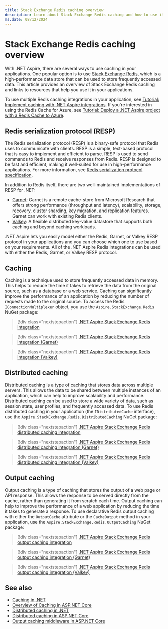 ```yaml
---
title: Stack Exchange Redis caching overview
description: Learn about Stack Exchange Redis caching and how to use it in your applications.
ms.date: 08/12/2024
---
```


# Stack Exchange Redis caching overview

With .NET Aspire, there are several ways to use caching in your applications. One popular option is to use [Stack Exchange Redis](https://stackexchange.github.io/StackExchange.Redis), which is a high-performance data store that can be used to store frequently accessed data. This article provides an overview of Stack Exchange Redis caching and links to resources that help you use it in your applications.

To use multiple Redis caching integrations in your application, see [Tutorial: Implement caching with .NET Aspire integrations](caching-integrations.md). If you're interested in using the Redis Cache for Azure, see [Tutorial: Deploy a .NET Aspire project with a Redis Cache to Azure](caching-integrations-deployment.md).

## Redis serialization protocol (RESP)

The Redis serialization protocol (RESP) is a binary-safe protocol that Redis uses to communicate with clients. RESP is a simple, text-based protocol that is easy to implement and efficient to parse. RESP is used to send commands to Redis and receive responses from Redis. RESP is designed to be fast and efficient, making it well-suited for use in high-performance applications. For more information, see [Redis serialization protocol specification](https://redis.io/docs/latest/develop/reference/protocol-spec/).

In addition to Redis itself, there are two well-maintained implementations of RESP for .NET:

- [Garnet](https://github.com/microsoft/Garnet): Garnet is a remote cache-store from Microsoft Research that offers strong performance (throughput and latency), scalability, storage, recovery, cluster sharding, key migration, and replication features. Garnet can work with existing Redis clients.
- [Valkey](https://github.com/valkey-io/valkey): A flexible distributed key-value datastore that supports both caching and beyond caching workloads.

.NET Aspire lets you easily model either the Redis, Garnet, or Valkey RESP protocol in your applications and you can choose which one to use based on your requirements. All of the .NET Aspire Redis integrations can be used with either the Redis, Garnet, or Valkey RESP protocol.

## Caching

Caching is a technique used to store frequently accessed data in memory. This helps to reduce the time it takes to retrieve the data from the original source, such as a database or a web service. Caching can significantly improve the performance of an application by reducing the number of requests made to the original source. To access the Redis `IConnectionMultiplexer` object, you use the `Aspire.StackExchange.Redis` NuGet package:

> [!div class="nextstepaction"]
> [.NET Aspire Stack Exchange Redis integration](stackexchange-redis-integration.md)

> [!div class="nextstepaction"]
> [.NET Aspire Stack Exchange Redis integration (Garnet)](stackexchange-redis-integration.md?pivots=garnet)

> [!div class="nextstepaction"]
> [.NET Aspire Stack Exchange Redis integration (Valkey)](stackexchange-redis-integration.md?pivots=valkey)

## Distributed caching

Distributed caching is a type of caching that stores data across multiple servers. This allows the data to be shared between multiple instances of an application, which can help to improve scalability and performance. Distributed caching can be used to store a wide variety of data, such as session state, user profiles, and frequently accessed data. To use Redis distributed caching in your application (the `IDistributedCache` interface), use the `Aspire.StackExchange.Redis.DistributedCaching` NuGet package:

> [!div class="nextstepaction"]
> [.NET Aspire Stack Exchange Redis distributed caching integration](stackexchange-redis-distributed-caching-integration.md)

> [!div class="nextstepaction"]
> [.NET Aspire Stack Exchange Redis distributed caching integration (Garnet)](stackexchange-redis-distributed-caching-integration.md?pivots=garnet)

> [!div class="nextstepaction"]
> [.NET Aspire Stack Exchange Redis distributed caching integration (Valkey)](stackexchange-redis-distributed-caching-integration.md?pivots=valkey)

## Output caching

Output caching is a type of caching that stores the output of a web page or API response. This allows the response to be served directly from the cache, rather than generating it from scratch each time. Output caching can help to improve the performance of a web application by reducing the time it takes to generate a response. To use declarative Redis output caching with either the `OutputCache` attribute or the `CacheOutput` method in your application, use the `Aspire.StackExchange.Redis.OutputCaching` NuGet package:

> [!div class="nextstepaction"]
> [.NET Aspire Stack Exchange Redis output caching integration](stackexchange-redis-output-caching-integration.md)

> [!div class="nextstepaction"]
> [.NET Aspire Stack Exchange Redis output caching integration (Garnet)](stackexchange-redis-output-caching-integration.md?pivots=garnet)

> [!div class="nextstepaction"]
> [.NET Aspire Stack Exchange Redis output caching integration (Valkey)](stackexchange-redis-output-caching-integration.md?pivots=valkey)

## See also

- [Caching in .NET](/dotnet/core/extensions/caching)
- [Overview of Caching in ASP.NET Core](/aspnet/core/performance/caching/overview)
- [Distributed caching in .NET](/dotnet/core/extensions/caching#distributed-caching)
- [Distributed caching in ASP.NET Core](/aspnet/core/performance/caching/distributed)
- [Output caching middleware in ASP.NET Core](/aspnet/core/performance/caching/output)
